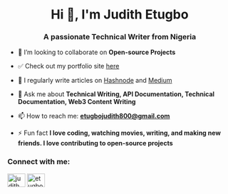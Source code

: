 <h1 align="center">Hi 👋, I'm Judith Etugbo</h1>
<h3 align="center">A passionate Technical Writer from Nigeria</h3>



- 👯 I’m looking to collaborate on **Open-source Projects**
- ✅ Check out my portfolio site [here](https://second-gazelle-cd0.notion.site/Portfolio-226582d0eba680e88616f4f60a2d9c5e)

- 📝 I regularly write articles on [Hashnode](https://judy.hashnode.dev/) and [Medium](https://medium.com/@judypearls200)

- 💬 Ask me about **Technical Writing, API Documentation, Technical Documentation, Web3 Content Writing**

- 📫 How to reach me: **etugbojudith800@gmail.com**

- ⚡ Fun fact **I love coding, watching movies, writing, and making new friends. I love contributing to open-source projects**

<h3 align="left">Connect with me:</h3>
<p align="left">
<a href="https://twitter.com/judith_etugbo" target="blank"><img align="center" src="https://raw.githubusercontent.com/rahuldkjain/github-profile-readme-generator/master/src/images/icons/Social/twitter.svg" alt="judith_etugbo" height="30" width="40" /></a>
<a href="https://linkedin.com/in/etugbo-judith" target="blank"><img align="center" src="https://raw.githubusercontent.com/rahuldkjain/github-profile-readme-generator/master/src/images/icons/Social/linked-in-alt.svg" alt="etugbo-judith" height="30" width="40" /></a>
</p>


